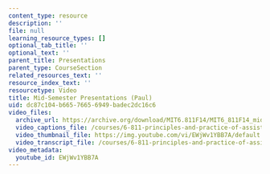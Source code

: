 ```yaml
---
content_type: resource
description: ''
file: null
learning_resource_types: []
optional_tab_title: ''
optional_text: ''
parent_title: Presentations
parent_type: CourseSection
related_resources_text: ''
resource_index_text: ''
resourcetype: Video
title: Mid-Semester Presentations (Paul)
uid: dc87c104-b665-7665-6949-badec2dc16c6
video_files:
  archive_url: https://archive.org/download/MIT6.811F14/MIT6_811F14_midsemester_300k.mp4
  video_captions_file: /courses/6-811-principles-and-practice-of-assistive-technology-fall-2014/5a9f65b845d053babae0249627ff1d77_EWjWv1YBB7A.vtt
  video_thumbnail_file: https://img.youtube.com/vi/EWjWv1YBB7A/default.jpg
  video_transcript_file: /courses/6-811-principles-and-practice-of-assistive-technology-fall-2014/f4cd5a4f394efa1eeec0cccca2b795c3_EWjWv1YBB7A.pdf
video_metadata:
  youtube_id: EWjWv1YBB7A
---
```

